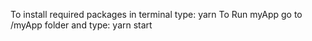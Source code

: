 To install required packages in terminal type:
yarn
To Run myApp go to /myApp folder and type:
yarn start


